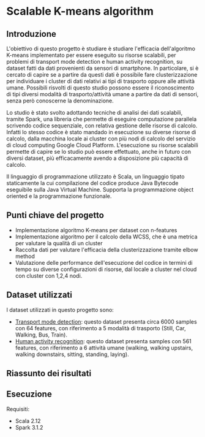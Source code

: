 # Scalable K-means algorithm 

## Introduzione
L'obiettivo di questo progetto è studiare è studiare l'efficacia dell'algoritmo K-means implementato per essere eseguito su risorse scalabili, per problemi di transport mode detection e human activity recognition, su dataset fatti da dati provenienti da sensori di smartphone. 
In particolare, si è cercato di capire se a partire da questi dati è possibile fare clusterizzazione per individuare i cluster di dati relativi ai tipi di trasporto oppure alle attività umane.
Possibili risvolti di questo studio possono essere il riconoscimento di tipi diversi modalità di trasporto/attività umane a partire da dati di sensori, senza però conoscerne la denominazione. 

Lo studio è stato svolto adottando tecniche di analisi dei dati scalabili, tramite Spark, una libreria che permette di eseguire computazione parallela scrivendo codice sequenziale, con relativa gestione delle risorse di calcolo. Infatti lo stesso codice è stato mandado in esecuzione su diverse risorse di calcolo, dalla macchina locale ai cluster con più nodi di calcolo del servizio di cloud computing Google Cloud Platform. 
L'esecuzione su risorse scalabili permette di capire se lo studio può essere effettuato, anche in futuro con diversi dataset, più efficacamente avendo a disposizione più capacità di calcolo.

Il linguaggio di programmazione utilizzato è Scala, un linguaggio tipato staticamente la cui compilazione del codice produce Java Bytecode eseguibile sulla Java Virtual Machine. Supporta la programmazione object oriented e la programmazione funzionale.


## Punti chiave del progetto
<ul>
  <li> Implementazione algoritmo K-means per dataset con n-features</li>
  <li> Implementazione algoritmo per il calcolo della WCSS, che è una metrica per valutare la qualità di un cluster</li>
  <li> Raccolta dati per valutare l'efficacia della clusterizzazione tramite elbow method </li>
  <li> Valutazione delle performance dell'esecuzione del codice in termini di tempo su diverse configurazioni di risorse, dal locale a cluster nel cloud con cluster con 1,2,4 nodi.
</ul>

## Dataset utilizzati
I dataset utilizzati in questo progetto sono:
<ul>
  <li><a href="google.it">Transport mode detection</a>: questo dataset presenta circa 6000 samples con 64 features, con riferimento a 5 modalità di trasporto (Still, Car, Walking, Bus, Train).
  <li><a href="https://www.kaggle.com/datasets/uciml/human-activity-recognition-with-smartphones">Human activity recognition</a>: questo dataset presenta samples con 561 features, con riferimento a 6 attività umane (walking, walking upstairs, walking downstairs, sitting, standing, laying).
</li>
</ul>


## Riassunto dei risultati
 

## Esecuzione

Requisiti:
<ul>
  <li>Scala 2.12</li>
    <li>Spark 3.1.2</li>
</ul>


